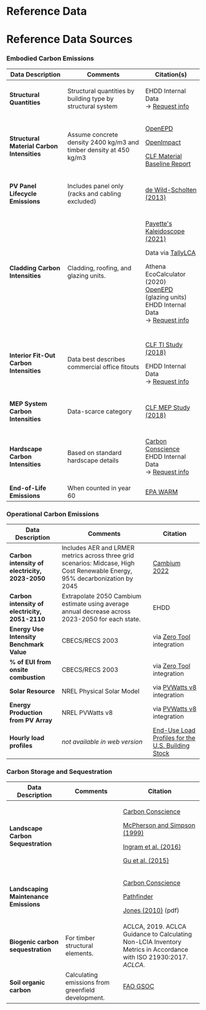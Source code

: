 # Reference Data

# Reference Data Sources

### Embodied Carbon Emissions

| Data Description                                                           | Comments                                                           | Citation(s)                                                                                                                                                                                                                                                                                                                                                                                                        |
| -------------------------------------------------------------------------- | ------------------------------------------------------------------ | ------------------------------------------------------------------------------------------------------------------------------------------------------------------------------------------------------------------------------------------------------------------------------------------------------------------------------------------------------------------------------------------------------------------ |
| **Structural Quantities**                                                  | Structural quantities by building type by structural system        | <p>EHDD Internal Data<br>→ <a href="mailto:epic@ehdd.com?Subject=Data">Request info</a></p>                                                                                                                                                                                                                                                                                                                        |
| **Structural Material Carbon Intensities**                                 | Assume concrete density 2400 kg/m3 and timber density at 450 kg/m3 | <p><a href="https://www.buildingtransparency.org/programs/openepd/">OpenEPD</a> </p><p><a href="https://www.buildingtransparency.org/programs/openimpact/">OpenImpact</a></p><p><a href="https://carbonleadershipforum.org/2021-material-baseline-report/">CLF Material Baseline Report</a></p>                                                                                                                    |
| **PV Panel Lifecycle Emissions**                                           | <p>Includes panel only <br>(racks and cabling excluded)</p>        | [de Wild-Scholten (2013) ](https://doi.org/10.1016/j.solmat.2013.08.037)                                                                                                                                                                                                                                                                                                                                           |
| **Cladding Carbon Intensities**                                            | Cladding, roofing, and glazing units.                              | <p><a href="https://www.payette.com/kaleidoscope/">Payette's Kaleidoscope (2021)</a> </p><p>   Data via <a href="https://www.buildingtransparency.org/tally/tally-lca/">TallyLCA</a></p><p>Athena EcoCalculator (2020)<br><a href="https://www.buildingtransparency.org/programs/openepd/">OpenEPD</a> (glazing units)<br>EHDD Internal Data<br>→ <a href="mailto:epic@ehdd.com?Subject=Data">Request info</a></p> |
|                                                                            |                                                                    |                                                                                                                                                                                                                                                                                                                                                                                                                    |
| **Interior Fit-Out Carbon Intensities**                                    | Data best describes commercial office fitouts                      | <p><a href="https://carbonleadershipforum.org/office-buildings-lca/">CLF TI Study (2018)</a></p><p>EHDD Internal Data<br>→ <a href="mailto:epic@ehdd.com?Subject=Data">Request info</a></p>                                                                                                                                                                                                                        |
| <p><strong>MEP System</strong> <br><strong>Carbon Intensities</strong></p> | Data-scarce category                                               | [CLF MEP Study (2018)](https://carbonleadershipforum.org/office-buildings-lca/)                                                                                                                                                                                                                                                                                                                                    |
| <p><strong>Hardscape</strong><br><strong>Carbon Intensities</strong></p>   | Based on standard hardscape details                                | <p><a href="https://carbon-conscience.web.app/">Carbon Conscience</a><br>EHDD Internal Data<br>→ <a href="mailto:epic@ehdd.com?Subject=Data">Request info</a></p>                                                                                                                                                                                                                                                  |
| **End-of-Life Emissions**                                                  | When counted in year 60                                            | [EPA WARM](https://www.epa.gov/warm)                                                                                                                                                                                                                                                                                                                                                                               |

### Operational Carbon Emissions

| Data Description                               | Comments                                                                                                                     | Citation                                                                              |
| ---------------------------------------------- | ---------------------------------------------------------------------------------------------------------------------------- | ------------------------------------------------------------------------------------- |
| **Carbon intensity of electricity, 2023-2050** | Includes AER and LRMER metrics across three grid scenarios: Midcase, High Cost Renewable Energy, 95% decarbonization by 2045 | [Cambium 2022](https://www.nrel.gov/analysis/cambium.html)                            |
| **Carbon intensity of electricity, 2051-2110** | Extrapolate 2050 Cambium estimate using average annual decrease across 2023-2050 for each state.                             | EHDD                                                                                  |
| **Energy Use Intensity Benchmark Value**       | CBECS/RECS 2003                                                                                                              | via [Zero Tool](https://zerotool.org/zerotool/) integration                           |
| **% of EUI from onsite combustion**            | CBECS/RECS 2003                                                                                                              | via [Zero Tool](https://zerotool.org/zerotool/) integration                           |
| **Solar Resource**                             | NREL Physical Solar Model                                                                                                    | via [PVWatts v8](https://pvwatts.nrel.gov/version\_8.php) integration                 |
| **Energy Production from PV Array**            | NREL PVWatts v8                                                                                                              | via [PVWatts v8](https://pvwatts.nrel.gov/version\_8.php) integration                 |
| **Hourly load profiles**                       | _not available in web version_                                                                                               | [End-Use Load Profiles for the U.S. Building Stock](https://doi.org/10.25984/1876417) |

### Carbon Storage and Sequestration

| Data Description                      | Comments                                            | Citation                                                                                                                                                                                                                                                                                                                                                                |
| ------------------------------------- | --------------------------------------------------- | ----------------------------------------------------------------------------------------------------------------------------------------------------------------------------------------------------------------------------------------------------------------------------------------------------------------------------------------------------------------------- |
| **Landscape Carbon Sequestration**    |                                                     | <p><a href="https://carbon-conscience.web.app/">Carbon Conscience</a></p><p><a href="https://www.fs.usda.gov/research/treesearch/6779">McPherson and Simpson (1999)</a></p><p><a href="https://doi.org/10.21273/HORTSCI.51.8.989">Ingram et al. (2016)</a></p><p><a href="https://www.sciencedirect.com/science/article/pii/S0301479715000092">Gu et al. (2015)</a></p> |
| **Landscaping Maintenance Emissions** |                                                     | <p><a href="https://carbon-conscience.web.app/">Carbon Conscience</a></p><p><a href="http://climatepositivedesign.com/">Pathfinder</a></p><p><a href="https://buildgreen.ifas.ufl.edu/ppt/Handout_Landscaping_Carbon_Footprint.pdf">Jones (2010)</a> (pdf)</p>                                                                                                          |
| **Biogenic carbon sequestration**     | For timber structural elements.                     | ACLCA, 2019. ACLCA Guidance to Calculating Non-LCIA Inventory Metrics in Accordance with ISO 21930:2017. _ACLCA._                                                                                                                                                                                                                                                       |
| **Soil organic carbon**               | Calculating emissions from greenfield development.  | [FAO GSOC](https://www.fao.org/soils-portal/data-hub/soil-maps-and-databases/global-soil-organic-carbon-map-gsocmap/en/)                                                                                                                                                                                                                                                |
